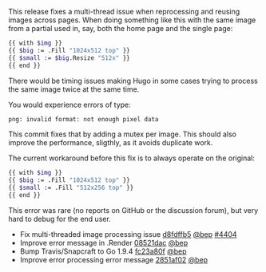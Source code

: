 This release fixes a multi-thread issue when reprocessing and reusing images across pages. When doing something like this with the same image from a partial used in, say, both the home page and the single page:

```bash
{{ with $img }}
{{ $big := .Fill "1024x512 top" }}
{{ $small := $big.Resize "512x" }}
{{ end }}
```

There would be timing issues making Hugo in some cases trying to process the same image twice at the same time.

You would experience errors of type:

```bash
png: invalid format: not enough pixel data
```

This commit fixes that by adding a mutex per image. This should also improve the performance, sligthly, as it avoids duplicate work.

The current workaround before this fix is to always operate on the original:

```bash
{{ with $img }}
{{ $big := .Fill "1024x512 top" }}
{{ $small := .Fill "512x256 top" }}
{{ end }}
```
This error was rare (no reports on GitHub or the discussion forum), but very hard to debug for the end user.

* Fix multi-threaded image processing issue [d8fdffb5](https://github.com/gohugoio/hugo/commit/d8fdffb55268464d54558d6f9cd3874b612dc7c7) [@bep](https://github.com/bep) [#4404](https://github.com/gohugoio/hugo/issues/4404)
* Improve error message in .Render [08521dac](https://github.com/gohugoio/hugo/commit/08521dac8323403933a8fd11acfd16930af5f17d) [@bep](https://github.com/bep) 
* Bump Travis/Snapcraft to Go 1.9.4 [fc23a80f](https://github.com/gohugoio/hugo/commit/fc23a80ffd3878b9ba9a160ce37e0e1d8703faf3) [@bep](https://github.com/bep) 
* Improve error processing error message [2851af02](https://github.com/gohugoio/hugo/commit/2851af0225cdf6c4e47058979cd22949ed6d1fc0) [@bep](https://github.com/bep) 
